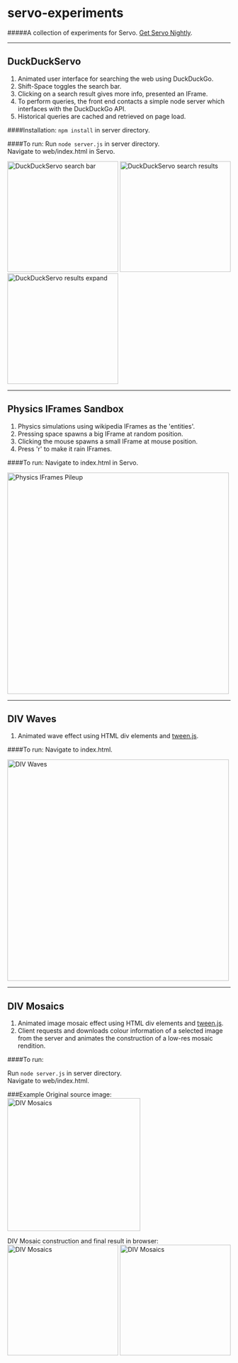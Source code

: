 # servo-experiments
#####A collection of experiments for Servo.  [Get Servo Nightly](https://servo-builds.s3.amazonaws.com/index.html).

---
## DuckDuckServo
1. Animated user interface for searching the web using DuckDuckGo.
2. Shift-Space toggles the search bar.
3. Clicking on a search result gives more info, presented an IFrame.
4. To perform queries, the front end contacts a simple node server which interfaces with the DuckDuckGo API.
5. Historical queries are cached and retrieved on page load.

####Installation:
`npm install` in server directory.

####To run:
Run `node server.js` in server directory. <br /> 
Navigate to web/index.html in Servo. 

<img alt="DuckDuckServo search bar" width="250" src="https://github.com/mozdevs/servo-experiments/blob/master/screens/duckDuckServo/searchBar.png?raw=true" />
<img alt="DuckDuckServo search results" width="250" src="https://github.com/mozdevs/servo-experiments/blob/master/screens/duckDuckServo/searchResults.png?raw=true" />
<img alt="DuckDuckServo results expand" width="250" src="https://github.com/mozdevs/servo-experiments/blob/master/screens/duckDuckServo/resultsExpand.png?raw=true" />

---
## Physics IFrames Sandbox
1. Physics simulations using wikipedia IFrames as the 'entities'.
2. Pressing space spawns a big IFrame at random position.
3. Clicking the mouse spawns a small IFrame at mouse position.
4. Press 'r' to make it rain IFrames.

####To run:
Navigate to index.html in Servo. 

<img alt="Physics IFrames Pileup" width="500" src="https://github.com/mozdevs/servo-experiments/blob/master/screens/physics/pileup.png?raw=true" />

---
## DIV Waves
1. Animated wave effect using HTML div elements and [tween.js](https://github.com/tweenjs/tween.js/).

####To run:
Navigate to index.html. 

<img alt="DIV Waves" width="500" src="https://github.com/mozdevs/servo-experiments/blob/master/screens/divWaves/waves.png?raw=true" />

---
## DIV Mosaics
1. Animated image mosaic effect using HTML div elements and [tween.js](https://github.com/tweenjs/tween.js/).
2. Client requests and downloads colour information of a selected image from the server and animates the construction of a low-res mosaic rendition.

####To run:

Run `node server.js` in server directory. <br /> 
Navigate to web/index.html.

###Example
Original source image: <br />
<img alt="DIV Mosaics" width="300" src="https://github.com/mozdevs/servo-experiments/blob/master/screens/divMosaics/banksyOriginal.jpg?raw=true" />

DIV Mosaic construction and final result in browser: <br />
<img alt="DIV Mosaics" width="250" src="https://github.com/mozdevs/servo-experiments/blob/master/screens/divMosaics/banksyConstruction.png?raw=true" />
<img alt="DIV Mosaics" width="250" src="https://github.com/mozdevs/servo-experiments/blob/master/screens/divMosaics/banksyMosaic.png?raw=true" />
